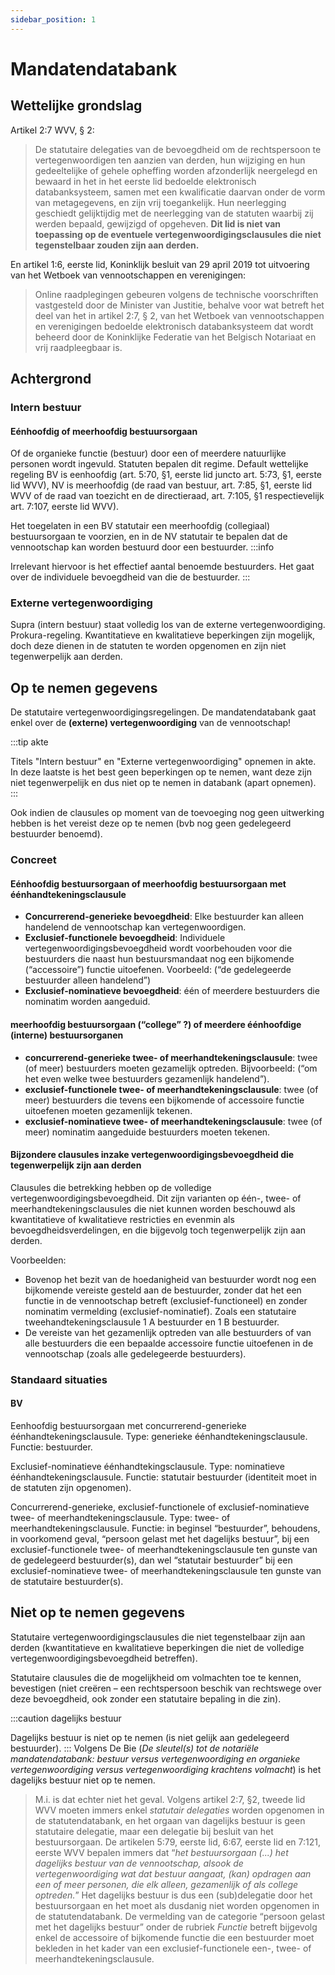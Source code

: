 ```yaml
---
sidebar_position: 1
---
```


# Mandatendatabank

## Wettelijke grondslag

Artikel 2:7 WVV, § 2:
> De statutaire delegaties van de bevoegdheid om de rechtspersoon te vertegenwoordigen ten aanzien van derden, hun wijziging en hun gedeeltelijke of gehele opheffing worden afzonderlijk neergelegd en bewaard in het in het eerste lid bedoelde elektronisch databanksysteem, samen met een kwalificatie daarvan onder de vorm van metagegevens, en zijn vrij toegankelijk. Hun neerlegging geschiedt gelijktijdig met de neerlegging van de statuten waarbij zij werden bepaald, gewijzigd of opgeheven. **Dit lid is niet van toepassing op de eventuele vertegenwoordigingsclausules die niet tegenstelbaar zouden zijn aan derden.**

En artikel 1:6, eerste lid, Koninklijk besluit van 29 april 2019 tot uitvoering van het Wetboek van vennootschappen en verenigingen:
>Online raadplegingen gebeuren volgens de technische voorschriften vastgesteld door de Minister van Justitie, behalve voor wat betreft het deel van het in artikel 2:7, § 2, van het Wetboek van vennootschappen en verenigingen bedoelde elektronisch databanksysteem dat wordt beheerd door de Koninklijke Federatie van het Belgisch Notariaat en vrij raadpleegbaar is.

## Achtergrond

### Intern bestuur

#### Eénhoofdig of meerhoofdig bestuursorgaan

Of de organieke functie (bestuur) door een of meerdere natuurlijke personen wordt ingevuld. Statuten bepalen dit regime. Default wettelijke regeling BV is eenhoofdig (art. 5:70, §1, eerste lid juncto art. 5:73, §1, eerste lid WVV), NV is meerhoofdig (de raad van bestuur, art. 7:85, §1, eerste lid WVV of de raad van toezicht en de directieraad, art. 7:105, §1 respectievelijk art. 7:107, eerste lid WVV).

Het toegelaten in een BV statutair een meerhoofdig (collegiaal) bestuursorgaan te voorzien, en in de NV statutair te bepalen dat de vennootschap kan worden bestuurd door een bestuurder.
:::info

Irrelevant hiervoor is het effectief aantal benoemde bestuurders. Het gaat over de individuele bevoegdheid van die de bestuurder.
:::

### Externe vertegenwoordiging

Supra (intern bestuur) staat volledig los van de externe vertegenwoordiging. Prokura-regeling. Kwantitatieve en kwalitatieve beperkingen zijn mogelijk, doch deze dienen in de statuten te worden opgenomen en zijn niet tegenwerpelijk aan derden.

## Op te nemen gegevens

De statutaire vertegenwoordigingsregelingen. De mandatendatabank gaat enkel over de **(externe) vertegenwoordiging** van de vennootschap!

:::tip akte

Titels "Intern bestuur" en "Externe vertegenwoordiging" opnemen in akte. In deze laatste is het best geen beperkingen op te nemen, want deze zijn niet tegenwerpelijk en dus niet op te nemen in databank (apart opnemen).
:::

Ook indien de clausules op moment van de toevoeging nog geen uitwerking hebben is het vereist deze op te nemen (bvb nog geen gedelegeerd bestuurder benoemd).

### Concreet

#### Eénhoofdig bestuursorgaan of meerhoofdig bestuursorgaan met éénhandtekeningsclausule

- **Concurrerend-generieke bevoegdheid**: Elke  bestuurder kan alleen handelend de vennootschap kan vertegenwoordigen.
- **Exclusief-functionele bevoegdheid**: Individuele vertegenwoordigingsbevoegdheid wordt voorbehouden voor die bestuurders die naast hun bestuursmandaat nog een bijkomende (“accessoire”) functie uitoefenen. Voorbeeld: (“de gedelegeerde bestuurder alleen handelend”)
- **Exclusief-nominatieve bevoegdheid**: één of meerdere bestuurders die nominatim worden aangeduid.

#### meerhoofdig bestuursorgaan (“college” ?) of meerdere éénhoofdige (interne) bestuursorganen

- **concurrerend-generieke twee- of meerhandtekeningsclausule**: twee (of meer) bestuurders moeten gezamelijk optreden.
Bijvoorbeeld: (“om het even welke twee bestuurders gezamenlijk handelend”).
- **exclusief-functionele twee- of meerhandtekeningsclausule**: twee (of meer) bestuurders die tevens een bijkomende of accessoire functie uitoefenen moeten gezamenlijk tekenen.
- **exclusief-nominatieve twee- of meerhandtekeningsclausule**: twee (of meer) nominatim aangeduide bestuurders moeten tekenen.

#### Bijzondere clausules inzake vertegenwoordigingsbevoegdheid die tegenwerpelijk zijn aan derden

Clausules die betrekking hebben op de volledige vertegenwoordigingsbevoegdheid. Dit zijn varianten op één-, twee- of meerhandtekeningsclausules die niet kunnen worden beschouwd als kwantitatieve of kwalitatieve restricties en evenmin als bevoegdheidsverdelingen, en die bijgevolg toch tegenwerpelijk zijn aan derden.

Voorbeelden:

- Bovenop het bezit van de hoedanigheid van bestuurder wordt nog een bijkomende vereiste gesteld aan de bestuurder, zonder dat het een functie in de vennootschap betreft (exclusief-functioneel) en zonder nominatim vermelding (exclusief-nominatief). Zoals een statutaire tweehandtekeningsclausule 1 A bestuurder en 1 B bestuurder.
- De vereiste van het gezamenlijk optreden van alle bestuurders of van alle bestuurders die een bepaalde accessoire functie uitoefenen in de vennootschap (zoals alle gedelegeerde bestuurders).

### Standaard situaties

#### BV

Eenhoofdig bestuursorgaan met concurrerend-generieke éénhandtekeningsclausule.
Type: generieke éénhandtekeningsclausule. Functie: bestuurder.

Exclusief-nominatieve éénhandtekingsclausule.
Type: nominatieve éénhandtekeningsclausule. Functie: statutair bestuurder (identiteit moet in de statuten zijn opgenomen).

Concurrerend-generieke, exclusief-functionele of exclusief-nominatieve twee- of meerhandtekeningsclausule. Type: twee- of meerhandtekeningsclausule. Functie: in beginsel “bestuurder”, behoudens, in voorkomend geval, “persoon gelast met het dagelijks bestuur”, bij een exclusief-functionele twee- of meerhandtekeningsclausule ten gunste van de gedelegeerd bestuurder(s), dan wel “statutair bestuurder” bij een exclusief-nominatieve twee- of meerhandtekeningsclausule ten gunste van de statutaire bestuurder(s).

## Niet op te nemen gegevens

Statutaire vertegenwoordigingsclausules die niet tegenstelbaar zijn aan derden (kwantitatieve en kwalitatieve beperkingen die niet de volledige vertegenwoordigingsbevoegdheid betreffen).

Statutaire clausules die de mogelijkheid om volmachten toe te kennen, bevestigen (niet creëren – een rechtspersoon beschik van rechtswege over deze bevoegdheid, ook zonder een statutaire bepaling in die zin).

:::caution dagelijks bestuur

Dagelijks bestuur is niet op te nemen (is niet gelijk aan gedelegeerd bestuurder).
:::
Volgens De Bie (*De sleutel(s) tot de notariële mandatendatabank: bestuur versus vertegenwoordiging en organieke vertegenwoordiging versus vertegenwoordiging krachtens volmacht*) is het dagelijks bestuur niet op te nemen.
> M.i. is dat echter niet het geval. Volgens artikel 2:7, §2, tweede lid WVV moeten immers enkel *statutair delegaties* worden opgenomen in de statutendatabank, en het orgaan van dagelijks bestuur is geen statutaire delegatie, maar een delegatie bij besluit van het bestuursorgaan. De artikelen 5:79, eerste lid, 6:67, eerste lid en 7:121, eerste WVV bepalen immers dat “*het bestuursorgaan (...) het dagelijks bestuur van de vennootschap, alsook de vertegenwoordiging wat dat bestuur aangaat, (kan) opdragen aan een of meer personen, die elk alleen, gezamenlijk of als college optreden.*” Het dagelijks bestuur is dus een (sub)delegatie door het bestuursorgaan en het moet als dusdanig niet worden opgenomen in de statutendatabank. De vermelding van de categorie “persoon gelast met het dagelijks bestuur” onder de rubriek *Functie* betreft bijgevolg enkel de accessoire of bijkomende functie die een bestuurder moet bekleden in het kader van een exclusief-functionele een-, twee- of meerhandtekeningsclausule.
